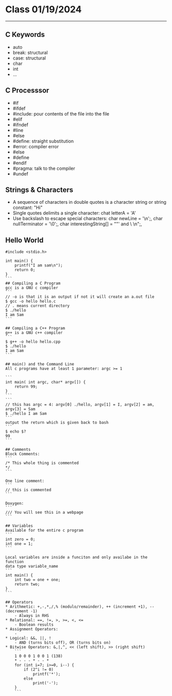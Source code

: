 # Class 01/19/2024
---
## C Keywords
* auto
* break: structural
* case: structural
* char
* int
* ...

## C Processsor
* #if
* #ifdef
* #include: pour contents of the file into the file
* #elif
* #ifndef
* #line
* #else
* #define: straight substitution
* #error: compiler error
* #else
* #define
* #endif
* #pragma: talk to the compiler
* #undef

## Strings & Characters
* A sequence of characters in double quotes is a character string or string constant: "Hi"
* Single quotes delimits a single character: chat letterA = 'A'
* Use backslash to escape special characters: char newLine = '\n';, char nullTerminator = '\0';, char interestingString[] = "\"\' and \\ \n";, 

## Hello World
````
#include <stdio.h>

int main() {
    printf("I am sam\n");
    return 0;
}
```
## Compiling a C Program
gcc is a GNU c compiler
```
// -o is that it is an output if not it will create an a.out file
$ gcc -o hello hello.c
// . means current directory
$ ./hello
I am Sam
```

## Compiling a C++ Program
g++ is a GNU c++ compiler
```
$ g++ -o hello hello.cpp
$ ./hello
I am Sam
```

## main() and the Command Line
All c programs have at least 1 parameter: argc >= 1

```
int main( int argc, char* argv[]) {
    return 99;
}
```
```
// this has argc = 4: argv[0] ./hello, argv[1] = I, argv[2] = am, argv[3] = Sam
$ ./hello I am Sam
```
output the return which is given back to bash
```
$ echo $?
99
```

## Comments
Block Comments:
```
/* This whole thing is commented
*/
```

One line comment:
```
// this is commented
```

Doxygen:
```
/// You will see this in a webpage
```

## Variables
Available for the entire c program
```
int zero = 0;
int one = 1;
```

Local variables are inside a funciton and only availabe in the function
data type variable_name
```
int main() {
    int two = one + one;
    return two;
}
```

## Operators
* Arithmetic: +,-,*,/,% (modulo/remainder), ++ (increment +1), -- (decrement -1)
    - Always in RHS
* Relational: ==, !=, >, >=, <, <=
    - Boolean results
* Assignment Operators:
    - 
* Logical: &&, ||, !
    - AND (turns bits off), OR (turns bits on)
* Bitwise Operators: &,|,^, << (left shift), >> (right shift)
    ```
    1 0 0 0 1 0 0 1 (138)
    * - - - * - - *
    for (int i=7; i>=0, i--) {
        if (2^i != 0)
            printf('*');
        else
            print('-');
    }
    ```




































